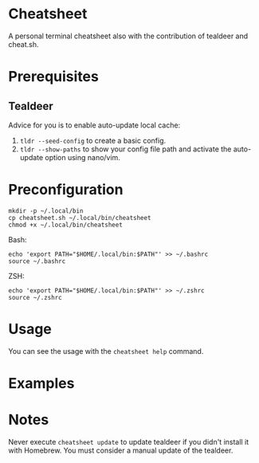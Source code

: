 # Cheatsheet
A personal terminal cheatsheet also with the contribution of tealdeer and cheat.sh.

# Prerequisites

## Tealdeer
Advice for you is to enable auto-update local cache:
1. `tldr --seed-config` to create a basic config.
2. `tldr --show-paths` to show your config file path and activate the auto-update option using nano/vim.

# Preconfiguration
```
mkdir -p ~/.local/bin
cp cheatsheet.sh ~/.local/bin/cheatsheet
chmod +x ~/.local/bin/cheatsheet
```
Bash:
```
echo 'export PATH="$HOME/.local/bin:$PATH"' >> ~/.bashrc
source ~/.bashrc
```
ZSH:
```
echo 'export PATH="$HOME/.local/bin:$PATH"' >> ~/.zshrc
source ~/.zshrc
```

# Usage  
You can see the usage with the `cheatsheet help` command.

# Examples

# Notes 
Never execute `cheatsheet update` to update tealdeer if you didn't install it with Homebrew. You must consider a manual update of the tealdeer.
